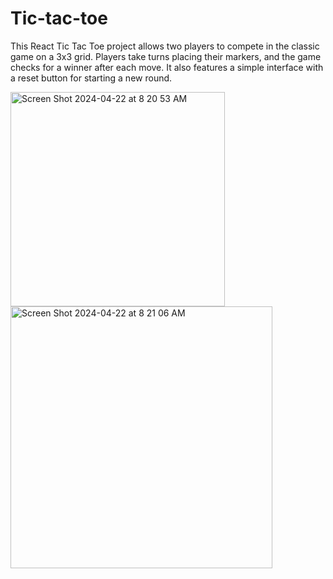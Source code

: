 # Tic-tac-toe

This React Tic Tac Toe project allows two players to compete in the
            classic game on a 3x3 grid. Players take turns placing their
            markers, and the game checks for a winner after each move. It also
            features a simple interface with a reset button for starting a new
            round.

<img width="343" alt="Screen Shot 2024-04-22 at 8 20 53 AM" src="https://github.com/Adrodk/tictactoe/assets/126636667/74e2bbb7-7ef0-4b9f-b5b2-fd949bb76c00">
<br>
<img width="419" alt="Screen Shot 2024-04-22 at 8 21 06 AM" src="https://github.com/Adrodk/tictactoe/assets/126636667/f5a0e490-6c60-496d-8597-1c0e5e392332">
